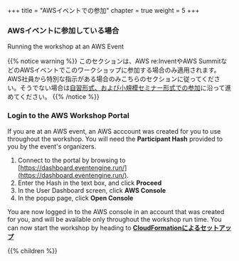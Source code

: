 +++
title = "AWSイベントでの参加"
chapter = true
weight = 5
+++

### AWSイベントに参加している場合
Running the workshop at an AWS Event

{{% notice warning %}}
このセクションは、AWS re:InventやAWS SummitなどのAWSイベントでこのワークショップに参加する場合のみ適用されます。AWS社員から特別な指示がある場合のみこちらのセクションに従ってください。そうでない場合は[自習形式、および小規模セミナー形式での参加](/ja/running-amazon-ec2-workloads-at-scale/before/self_paced)に沿って進めてください。
{{% /notice %}}

### Login to the AWS Workshop Portal

If you are at an AWS event, an AWS acccount was created for you to use throughout the workshop. You will need the **Participant Hash** provided to you by the event's organizers.

1. Connect to the portal by browsing to [https://dashboard.eventengine.run/](https://dashboard.eventengine.run/).
2. Enter the Hash in the text box, and click **Proceed** 
3. In the User Dashboard screen, click **AWS Console** 
4. In the popup page, click **Open Console** 

You are now logged in to the AWS console in an account that was created for you, and will be available only throughout the workshop run time.
You can now start the workshop by heading to [**CloudFormationによるセットアップ**](/ja/running-amazon-ec2-workloads-at-scale/launch_cloudformation.html)


{{% children %}}
